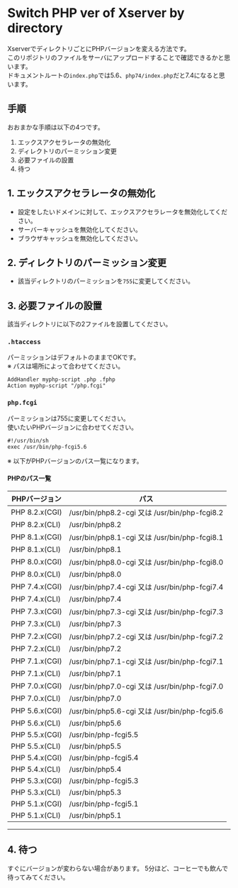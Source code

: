 # Switch PHP ver of Xserver by directory
XserverでディレクトリごとにPHPバージョンを変える方法です。  
このリポジトリのファイルをサーバにアップロードすることで確認できるかと思います。  
ドキュメントルートの`index.php`では5.6、`php74/index.php`だと7.4になると思います。

## 手順
おおまかな手順は以下の4つです。

1. エックスアクセラレータの無効化
1. ディレクトリのパーミッション変更
1. 必要ファイルの設置
2. 待つ

## 1. エックスアクセラレータの無効化
- 設定をしたいドメインに対して、エックスアクセラレータを無効化してください。
- サーバーキャッシュを無効化してください。
- ブラウザキャッシュを無効化してください。

## 2. ディレクトリのパーミッション変更
- 該当ディレクトリのパーミッションを`755`に変更してください。

## 3. 必要ファイルの設置
該当ディレクトリに以下の2ファイルを設置してください。

### `.htaccess`
パーミッションはデフォルトのままでOKです。  
※ パスは場所によって合わせてください。

```cgi
AddHandler myphp-script .php .fphp
Action myphp-script "/php.fcgi"
```

### `php.fcgi`
パーミッションは755に変更してください。  
使いたいPHPバージョンに合わせてください。
```cgi=
#!/usr/bin/sh
exec /usr/bin/php-fcgi5.6
```

※ 以下がPHPバージョンのパス一覧になります。

#### PHPのパス一覧

| PHPバージョン | パス | 
| -------- | -------- | 
| PHP 8.2.x(CGI)     | /usr/bin/php8.2-cgi 又は /usr/bin/php-fcgi8.2     | 
| PHP 8.2.x(CLI)     | /usr/bin/php8.2     | 
| PHP 8.1.x(CGI)	 | /usr/bin/php8.1-cgi 又は /usr/bin/php-fcgi8.1     | 
| PHP 8.1.x(CLI)     | /usr/bin/php8.1     | 
| PHP 8.0.x(CGI)     | /usr/bin/php8.0-cgi 又は /usr/bin/php-fcgi8.0     | 
| PHP 8.0.x(CLI)     | /usr/bin/php8.0     | 
| PHP 7.4.x(CGI)     | /usr/bin/php7.4-cgi 又は /usr/bin/php-fcgi7.4     | 
| PHP 7.4.x(CLI)     | /usr/bin/php7.4     | 
| PHP 7.3.x(CGI)     | /usr/bin/php7.3-cgi 又は /usr/bin/php-fcgi7.3     | 
| PHP 7.3.x(CLI)     | /usr/bin/php7.3     | 
| PHP 7.2.x(CGI)     | /usr/bin/php7.2-cgi 又は /usr/bin/php-fcgi7.2     | 
| PHP 7.2.x(CLI)     | /usr/bin/php7.2     | 
| PHP 7.1.x(CGI)	 | /usr/bin/php7.1-cgi 又は /usr/bin/php-fcgi7.1     | 
| PHP 7.1.x(CLI)     | /usr/bin/php7.1     | 
| PHP 7.0.x(CGI)     | /usr/bin/php7.0-cgi 又は /usr/bin/php-fcgi7.0     | 
| PHP 7.0.x(CLI)     | /usr/bin/php7.0     | 
| PHP 5.6.x(CGI)     | /usr/bin/php5.6-cgi 又は /usr/bin/php-fcgi5.6     | 
| PHP 5.6.x(CLI)     | /usr/bin/php5.6     | 
| PHP 5.5.x(CGI)     | /usr/bin/php-fcgi5.5     | 
| PHP 5.5.x(CLI)     | /usr/bin/php5.5     | 
| PHP 5.4.x(CGI)     | /usr/bin/php-fcgi5.4     | 
| PHP 5.4.x(CLI)     | /usr/bin/php5.4     | 
| PHP 5.3.x(CGI)     | /usr/bin/php-fcgi5.3     | 
| PHP 5.3.x(CLI)     | /usr/bin/php5.3     | 
| PHP 5.1.x(CGI)     | /usr/bin/php-fcgi5.1    | 
| PHP 5.1.x(CLI)     | /usr/bin/php5.1     | 
---

## 4. 待つ
すぐにバージョンが変わらない場合があります。
5分ほど、コーヒーでも飲んで待ってみてください。
